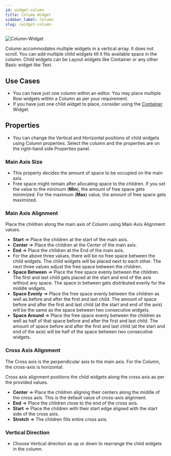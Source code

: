 ```yaml
---
id: widget-column
title: Column Widget
sidebar_label: Column
slug: /widget-column
---
```


![Column-Widget](/img/Widget-Column-1.png)

Column accommodates multiple widgets in a vertical array. It does not scroll. You can add multiple child widgets till it fits available space in the column. Child widgets can be Layout widgets like Container or any other Basic widget like Text.

## Use Cases

*  You can have just one column within an editor. You may place multiple Row widgets within a Column as per your requirement.
*  If you have just one child widget to place, consider using the [Container](widget-container.md) Widget.

## Properties

* You can change the Vertical and Horizontal positions of child widgets using Column properties. Select the column and the properties are on the right-hand side Properties panel.

### Main Axis Size

* This property decides the amount of space to be occupied on the main axis.
* Free space might remain after allocating space to the children. If you set the value to the minimum (**Min**), the amount of free space gets minimized. For the maximum (**Max**) value, the amount of free space gets maximized.

### Main Axis Alignment

Place the children along the main axis of Column using Main Axis Alignment values.

* **Start** => Place the children at the start of the main axis.
* **Center** => Place the children at the Center of the main axis.
* **End** => Place the children at the End of the main axis.
* For the above three values, there will be no free space between the child widgets. The child widgets will be placed next to each other. The next three values adjust the free space between the children.
* **Space Between** => Place the free space evenly between the children. The first and last child gets placed at the start and end of the axis without any space. The space in between gets distributed evenly for the middle widgets.
* **Space Evenly** => Place the free space evenly between the children as well as before and after the first and last child. The amount of space before and after the first and last child (at the start and end of the axis) will be the same as the space between two consecutive widgets.
* **Space Around** => Place the free space evenly between the children as well as half of that space before and after the first and last child. The amount of space before and after the first and last child (at the start and end of the axis) will be half of the space between two consecutive widgets.

###  Cross Axis Alignment

The Cross axis is the perpendicular axis to the main axis. For the Column, the cross-axis is horizontal.

Cross axis alignment positions the child widgets along the cross axis as per the provided values.

* **Center** => Place the children aligning their centers along the middle of the cross axis. This is the default value of cross-axis alignment.
* **End** => Place the children close to the end of the cross axis.
* **Start** => Place the children with their start edge aligned with the start side of the cross axis.
* **Stretch** => The children fills entire cross axis.

###  Vertical Direction

* Choose Vertical direction as up or down to rearrange the child widgets in the column.
